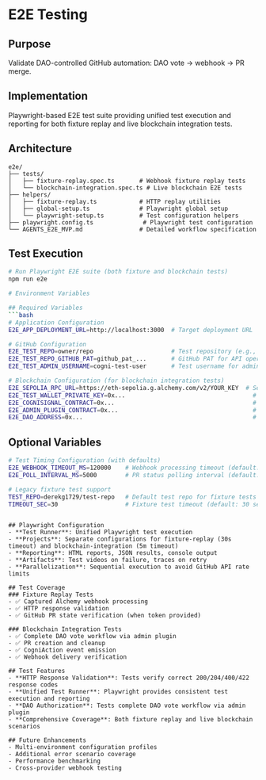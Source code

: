 # E2E Testing

## Purpose
Validate DAO-controlled GitHub automation: DAO vote → webhook → PR merge.

## Implementation
Playwright-based E2E test suite providing unified test execution and reporting for both fixture replay and live blockchain integration tests.

## Architecture
```
e2e/
├── tests/
│   ├── fixture-replay.spec.ts       # Webhook fixture replay tests
│   └── blockchain-integration.spec.ts # Live blockchain E2E tests
├── helpers/
│   ├── fixture-replay.ts            # HTTP replay utilities
│   ├── global-setup.ts              # Playwright global setup
│   └── playwright-setup.ts          # Test configuration helpers
├── playwright.config.ts              # Playwright test configuration
└── AGENTS_E2E_MVP.md                # Detailed workflow specification
```

## Test Execution
```bash
# Run Playwright E2E suite (both fixture and blockchain tests)
npm run e2e

# Environment Variables

## Required Variables
```bash
# Application Configuration
E2E_APP_DEPLOYMENT_URL=http://localhost:3000  # Target deployment URL

# GitHub Configuration  
E2E_TEST_REPO=owner/repo                      # Test repository (e.g., cogni-dao/test-repo)
E2E_TEST_REPO_GITHUB_PAT=github_pat_...       # GitHub PAT for API operations
E2E_TEST_ADMIN_USERNAME=cogni-test-user       # Test username for admin management tests (optional, defaults to 'cogni-test-user')

# Blockchain Configuration (for blockchain integration tests)
E2E_SEPOLIA_RPC_URL=https://eth-sepolia.g.alchemy.com/v2/YOUR_KEY  # Sepolia RPC endpoint
E2E_TEST_WALLET_PRIVATE_KEY=0x...                                    # Test wallet private key
E2E_COGNISIGNAL_CONTRACT=0x...                                       # CogniSignal contract address
E2E_ADMIN_PLUGIN_CONTRACT=0x...                                      # Aragon Admin Plugin address
E2E_DAO_ADDRESS=0x...                                                # DAO address
```

## Optional Variables
```bash
# Test Timing Configuration (with defaults)
E2E_WEBHOOK_TIMEOUT_MS=120000    # Webhook processing timeout (default: 2 minutes)
E2E_POLL_INTERVAL_MS=5000        # PR status polling interval (default: 5 seconds)

# Legacy fixture test support
TEST_REPO=derekg1729/test-repo   # Default test repo for fixture tests
TIMEOUT_SEC=30                   # Fixture test timeout (default: 30 seconds)
```
```

## Playwright Configuration
- **Test Runner**: Unified Playwright test execution
- **Projects**: Separate configurations for fixture-replay (30s timeout) and blockchain-integration (5m timeout)
- **Reporting**: HTML reports, JSON results, console output
- **Artifacts**: Test videos on failure, traces on retry
- **Parallelization**: Sequential execution to avoid GitHub API rate limits

## Test Coverage
### Fixture Replay Tests
- ✅ Captured Alchemy webhook processing
- ✅ HTTP response validation
- ✅ GitHub PR state verification (when token provided)

### Blockchain Integration Tests  
- ✅ Complete DAO vote workflow via admin plugin
- ✅ PR creation and cleanup
- ✅ CogniAction event emission
- ✅ Webhook delivery verification

## Test Features
- **HTTP Response Validation**: Tests verify correct 200/204/400/422 response codes
- **Unified Test Runner**: Playwright provides consistent test execution and reporting
- **DAO Authorization**: Tests complete DAO vote workflow via admin plugin
- **Comprehensive Coverage**: Both fixture replay and live blockchain scenarios

## Future Enhancements
- Multi-environment configuration profiles
- Additional error scenario coverage
- Performance benchmarking
- Cross-provider webhook testing